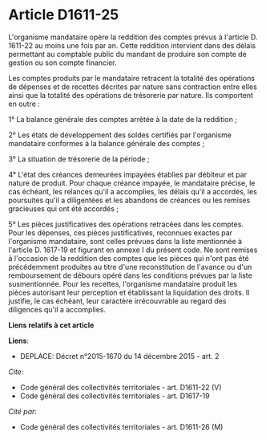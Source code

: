 # Article D1611-25

L'organisme mandataire opère la reddition des comptes prévus à l'article D. 1611-22 au moins une fois par an. Cette reddition
intervient dans des délais permettant au comptable public du mandant de produire son compte de gestion ou son compte
financier.

Les comptes produits par le mandataire retracent la totalité des opérations de dépenses et de recettes décrites par nature
sans contraction entre elles ainsi que la totalité des opérations de trésorerie par nature. Ils comportent en outre :

1° La balance générale des comptes arrêtée à la date de la reddition ;

2° Les états de développement des soldes certifiés par l'organisme mandataire conformes à la balance générale des comptes ;

3° La situation de trésorerie de la période ;

4° L'état des créances demeurées impayées établies par débiteur et par nature de produit. Pour chaque créance impayée, le
mandataire précise, le cas échéant, les relances qu'il a accomplies, les délais qu'il a accordés, les poursuites qu'il a
diligentées et les abandons de créances ou les remises gracieuses qui ont été accordés ;

5° Les pièces justificatives des opérations retracées dans les comptes. Pour les dépenses, ces pièces justificatives,
reconnues exactes par l'organisme mandataire, sont celles prévues dans la liste mentionnée à l'article D. 1617-19 et figurant
en annexe I du présent code. Ne sont remises à l'occasion de la reddition des comptes que les pièces qui n'ont pas été
précédemment produites au titre d'une reconstitution de l'avance ou d'un remboursement de débours opéré dans les conditions
prévues par la liste susmentionnée. Pour les recettes, l'organisme mandataire produit les pièces autorisant leur perception
et établissant la liquidation des droits. Il justifie, le cas échéant, leur caractère irrécouvrable au regard des diligences
qu'il a accomplies.

**Liens relatifs à cet article**

**Liens**:

  - DEPLACE: Décret n°2015-1670 du 14 décembre 2015 - art. 2

_Cite_:

  - Code général des collectivités territoriales - art. D1611-22 (V)
  - Code général des collectivités territoriales - art. D1617-19

_Cité par_:

  - Code général des collectivités territoriales - art. D1611-26 (M)
